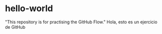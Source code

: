 # hello-world
"This repository is for practising the GitHub Flow."
Hola, esto es un ejercicio de GitHub
